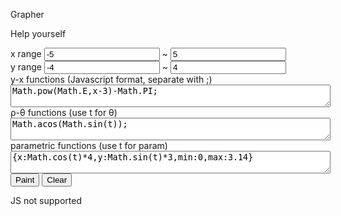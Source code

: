 <p>Grapher</p>
<p>Help yourself</p>

<div id='grapherdiv'>
<div>
<label>x range</label>
<input id='xmin' type='text' width='30px' value='-5'/>
~
<input id='xmax' type='text' width='30px' value='5'/>
<br/>
<label>y range</label>
<input id='ymin' type='text' width='30px' value='-4'/>
~
<input id='ymax' type='text' width='30px' value='4'/>
</div>

<div>
<label>y-x functions (Javascript format, separate with ;)</label><br/>
<textarea style='width:512' height='3' id='rtfunc'>Math.pow(Math.E,x-3)-Math.PI;</textarea><br/>
<label>&rho;-&theta; functions (use t for &theta;)</label><br/>
<textarea style='width:512' height='3' id='polfunc'>Math.acos(Math.sin(t));</textarea><br/>
<label>parametric functions (use t for param)</label><br/>
<textarea style='width:512' height='3' id='parafunc'>{x:Math.cos(t)*4,y:Math.sin(t)*3,min:0,max:3.14}</textarea><br/>
<button id='paintit'>Paint</button>
<button id='clearit'>Clear</button>
</div>

<canvas id='cloth' height='2048px' width='2560px'>JS not supported</canvas>
</div>

<script> 
var Grapher=function(b){var a=this;this.range={xMin:-10,xMax:10,yMin:-5,yMax:5,};this.colors={bg:"#fff",text:"#000",axisMain:"#333",axisAid:"#eee",curves:["#f00","#f80","#880","#0f0","#0ff","#00f","#80f"],};this.axis={aidXGap:100,aidYGap:100};this.style={fontSize:24};this.xMath2Cvs=function(c){if(c<a.range.xMin||c>a.range.xMax){return false}return(c-a.range.xMin)/(a.range.xMax-a.range.xMin)*a.width};this.xCvs2Math=function(c){return c/a.width*(a.range.xMax-a.range.xMin)+a.range.xMin};this.yMath2Cvs=function(c){if(c<a.range.yMin||c>a.range.yMax){return false}return(a.range.yMax-c)/(a.range.yMax-a.range.yMin)*a.height};this.yCvs2Math=function(c){return a.range.yMax-c/a.height*(a.range.yMax-a.range.yMin)};this.round2=function(c){return Math.round(c*100)/100};a.setRange=function(d,c,f,e){if(d>c){d^=c;c^=d;d^=c}a.range.xMin=d;a.range.xMax=c;if(f>e){f^=e;e^=f;f^=e}a.range.yMin=f;a.range.yMax=e};this.drawLine=function(d,k,c,j,g){var i=a.xMath2Cvs(d);var h=a.xMath2Cvs(c);var f=a.yMath2Cvs(k);var e=a.yMath2Cvs(j);if(i===false||h===false||f===false||e===false){return}a.ctx.beginPath();a.ctx.strokeStyle=g;a.ctx.moveTo(i,f);a.ctx.lineTo(h,e);a.ctx.stroke()};this.drawText=function(e,g,c,h){var d=a.xMath2Cvs(e);if(d<a.style.fontSize){d=a.style.fontSize}if(d>a.width-a.style.fontSize){d=a.width-a.style.fontSize}var f=a.yMath2Cvs(g);if(f<a.style.fontSize){f=20}if(f>a.width-a.style.fontSize){f=a.width-10}a.ctx.font=a.style.fontSize+"px Verdana";a.ctx.fillStyle=c;a.ctx.fillText(h,d,f)};this.clear=function(){a.ctx.fillStyle=a.colors.bg;a.ctx.fillRect(0,0,this.width,this.height)};this.drawAxis=function(){a.drawLine(0,a.range.yMin,0,a.range.yMax,a.colors.axisMain);a.drawText(0,a.range.yMax,a.colors.text,"y");for(var d=0;d<a.width;d+=a.axis.aidXGap){var c=a.xCvs2Math(d);if(Math.abs(d-a.xMath2Cvs(0))>=a.axis.aidXGap){a.drawLine(c,a.range.yMin,c,a.range.yMax,a.colors.axisAid);a.drawText(c,a.range.yMin,a.colors.text,String(a.round2(c)))}}a.drawLine(a.range.xMin,0,a.range.xMax,0,a.colors.axisMain);a.drawText(a.range.xMax,0,a.colors.text,"x");for(var f=0;f<a.height;f+=a.axis.aidYGap){var e=a.yCvs2Math(f);if(Math.abs(f-a.yMath2Cvs(0))>=a.axis.aidYGap){a.drawLine(a.range.xMin,e,a.range.xMax,e,a.colors.axisAid);a.drawText(a.range.xMin,e,a.colors.text,String(a.round2(e)))}}};this.drawFunction=function(m,l,h){var k;if(typeof(m)=="function"){k=m}else{if(typeof(m)=="string"){if(l=="rt"){k=new Function("x","return "+m+";")}else{if(l=="pol"||l=="para"){k=new Function("t","return "+m+";")}}}}if(typeof(h)=="number"){h=a.colors.curves[h]}else{if(h===undefined){h=a.colors.curves[0]}}var j=false;var g=function(f,p){if(f!==false&&p!==false){if(!j){a.ctx.beginPath();a.ctx.strokeStyle=h;a.ctx.moveTo(f,p);j=true}else{a.ctx.lineTo(f,p)}}else{a.ctx.stroke();j=false}};if(l=="rt"){for(var i=0;i<=a.width;++i){var o=a.xCvs2Math(i);var n=k(o);var e=a.yMath2Cvs(n);g(i,e)}}else{if(l=="pol"){for(var q=0,r=Math.PI/(a.width+a.height);q<Math.PI*2;q+=r){var d=k(q);var o=d*Math.cos(q);var i=a.xMath2Cvs(o);var n=d*Math.sin(q);var e=a.yMath2Cvs(n);g(i,e)}}else{if(l=="para"){var c=k(0);var r=r=(c.max-c.min)/(a.width+a.height);for(var q=c.min;q<c.max;q+=r){var d=k(q);var i=a.xMath2Cvs(d.x);var e=a.yMath2Cvs(d.y);g(i,e)}}}}if(j){a.ctx.stroke()}};this.cvs=b;if(typeof(b)!="object"||typeof(b.getContext)!="function"){this.error="Canvas error";return}this.ctx=b.getContext("2d");if(typeof(this.ctx)!="object"){this.error="Context error";return}this.height=b.height;this.width=b.width};var GrapherController=function(a){var b=this;this.divEle=$(a);this.cvsEle=b.divEle.find("#cloth");this.cvsObj=b.cvsEle.get()[0];this.cvsRat=b.cvsObj.height/b.cvsObj.width;b.cvsEle.width(b.divEle.width()-10);b.cvsEle.height((b.divEle.width()-10)*b.cvsRat);$(window).resize(function(){b.cvsEle.width(b.divEle.width()-10);b.cvsEle.height((b.divEle.width()-10)*b.cvsRat)});this.grapher=new Grapher(b.cvsObj);this.redraw=function(){b.grapher.clear();b.grapher.drawAxis()};this.readRange=function(){var d=Number(b.divEle.find("#xmin").val());var c=Number(b.divEle.find("#xmax").val());var f=Number(b.divEle.find("#ymin").val());var e=Number(b.divEle.find("#ymax").val());b.grapher.setRange(d,c,f,e)};this.readFuncs=function(){var e=0;var k={rt:"#rtfunc",pol:"#polfunc",para:"#parafunc"};for(var h in k){var c=b.divEle.find(k[h]).val().split(";");for(var g in c){if(c[g].length>0){b.grapher.drawFunction(c[g],h,e%7);++e}}}var l=b.divEle.find("#rtfunc").val().split(";");for(var h in l){b.grapher.drawFunction(l[h],"rt",h%7)}var d=b.divEle.find("#polfunc").val().split(";");for(var h in d){b.grapher.drawFunction(d[h],"pol",(l.length+h)%7)}var f=b.divEle.find("#parafunc").val().split(";");for(var h in f){b.grapher.drawFunction(f[h],"para",(l.length+d.length+h)%7)}};b.readRange();b.redraw();b.divEle.find("#paintit").click(function(){b.readRange();b.redraw();b.readFuncs()});b.divEle.find("#clearit").click(function(){b.divEle.find("#rtfunc").val("");b.divEle.find("#polfunc").val("");b.divEle.find("#parafunc").val("");b.redraw()})};
</script>
<script>var grapher = new GrapherController("#grapherdiv");</script>

